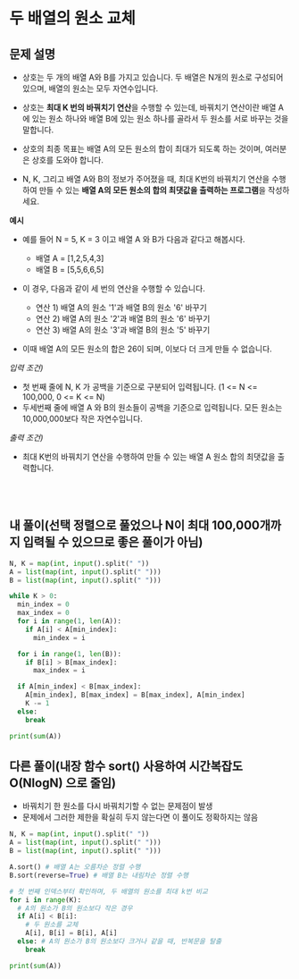# 두 배열의 원소 교체

## 문제 설명

- 상호는 두 개의 배열 A와 B를 가지고 있습니다. 두 배열은 N개의 원소로 구성되어 있으며, 배열의 원소는 모두 자연수입니다.

- 상호는 **최대 K 번의 바꿔치기 연산**을 수행할 수 있는데, 바꿔치기 연산이란 배열 A에 있는 원소 하나와 배열 B에 있는 원소 하나를 골라서 두 원소를 서로 바꾸는 것을 말합니다.

- 상호의 최종 목표는 배열 A의 모든 원소의 합이 최대가 되도록 하는 것이며, 여러분은 상호를 도와야 합니다.

- N, K, 그리고 배열 A와 B의 정보가 주어졌을 때, 최대 K번의 바꿔치기 연산을 수행하여 만들 수 있는 **배열 A의 모든 원소의 합의 최댓값을 출력하는 프로그램**을 작성하세요.

**예시**

- 예를 들어 N = 5, K = 3 이고 배열 A 와 B가 다음과 같다고 해봅시다.

  - 배열 A = \[1,2,5,4,3\]
  - 배열 B = \[5,5,6,6,5\]

- 이 경우, 다음과 같이 세 번의 연산을 수행할 수 있습니다.

  - 연산 1) 배열 A의 원소 '1'과 배열 B의 원소 '6' 바꾸기
  - 연산 2) 배열 A의 원소 '2'과 배열 B의 원소 '6' 바꾸기
  - 연산 3) 배열 A의 원소 '3'과 배열 B의 원소 '5' 바꾸기

- 이때 배열 A의 모든 원소의 합은 26이 되며, 이보다 더 크게 만들 수 없습니다.

_입력 조건)_

- 첫 번째 줄에 N, K 가 공백을 기준으로 구분되어 입력됩니다. (1 <= N <= 100,000, 0 <= K <= N)
- 두세번째 줄에 배열 A 와 B의 원소들이 공백을 기준으로 입력됩니다. 모든 원소는 10,000,000보다 작은 자연수입니다.

_출력 조건)_

- 최대 K번의 바꿔치기 연산을 수행하여 만들 수 있는 배열 A 원소 합의 최댓값을 출력합니다.

<br></br>

## 내 풀이(선택 정렬으로 풀었으나 N이 최대 100,000개까지 입력될 수 있으므로 좋은 풀이가 아님)

```python
N, K = map(int, input().split(" "))
A = list(map(int, input().split(" ")))
B = list(map(int, input().split(" ")))

while K > 0:
  min_index = 0
  max_index = 0
  for i in range(1, len(A)):
    if A[i] < A[min_index]:
      min_index = i

  for i in range(1, len(B)):
    if B[i] > B[max_index]:
      max_index = i

  if A[min_index] < B[max_index]:
    A[min_index], B[max_index] = B[max_index], A[min_index]
    K -= 1
  else:
    break

print(sum(A))
```

## 다른 풀이(내장 함수 sort() 사용하여 시간복잡도 O(NlogN) 으로 줄임)

- 바꿔치기 한 원소를 다시 바꿔치기할 수 없는 문제점이 발생
- 문제에서 그러한 제한을 확실히 두지 않는다면 이 풀이도 정확하지는 않음

```python
N, K = map(int, input().split(" "))
A = list(map(int, input().split(" ")))
B = list(map(int, input().split(" ")))

A.sort() # 배열 A는 오름차순 정렬 수행
B.sort(reverse=True) # 배열 B는 내림차순 정렬 수행

# 첫 번째 인덱스부터 확인하며, 두 배열의 원소를 최대 k번 비교
for i in range(K):
  # A의 원소가 B의 원소보다 작은 경우
  if A[i] < B[i]:
    # 두 원소를 교체
    A[i], B[i] = B[i], A[i]
  else: # A의 원소가 B의 원소보다 크거나 같을 때, 반복문을 탈출
    break

print(sum(A))
```
